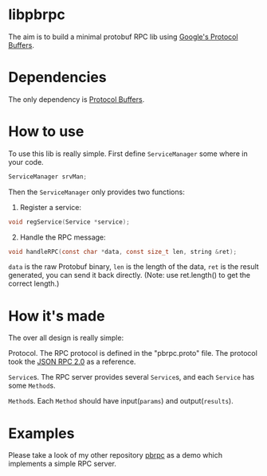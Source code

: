 # libpbrpc
The aim is to build a minimal protobuf RPC lib using [Google's Protocol Buffers](https://code.google.com/p/protobuf).

# Dependencies
The only dependency is [Protocol Buffers](https://github.com/google/protobuf).

# How to use
To use this lib is really simple. First define `ServiceManager` some where in your code.
```c
ServiceManager srvMan;
```

Then the `ServiceManager` only provides two functions:

1. Register a service:
```c
void regService(Service *service);
```

2. Handle the RPC message:
```c
void handleRPC(const char *data, const size_t len, string &ret);
```

`data` is the raw Protobuf binary,
`len` is the length of the data,
`ret` is the result generated, you can send it back directly. (Note: use ret.length() to get the correct length.)

# How it's made
The over all design is really simple:

Protocol. The RPC protocol is defined in the "pbrpc.proto" file. The protocol took the [JSON RPC 2.0](http://www.jsonrpc.org/specification) as a reference.

`Service`s. The RPC server provides several `Service`s, and each `Service` has some `Method`s.

`Method`s. Each `Method` should have input(`params`) and output(`results`).

# Examples
Please take a look of my other repository [pbrpc](https://github.com/madwyn/pbrpc) as a demo which implements a simple RPC server.
